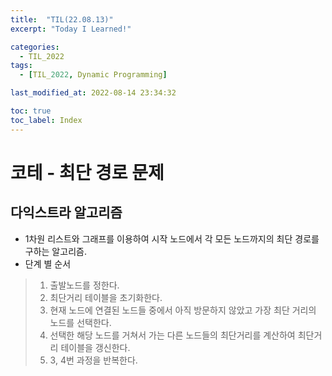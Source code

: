 ```yaml
---
title:  "TIL(22.08.13)"
excerpt: "Today I Learned!"

categories:
  - TIL_2022
tags:
  - [TIL_2022, Dynamic Programming]

last_modified_at: 2022-08-14 23:34:32

toc: true
toc_label: Index
---
```


# 코테 - 최단 경로 문제
## 다익스트라 알고리즘
- 1차원 리스트와 그래프를 이용하여 시작 노드에서 각 모든 노드까지의 최단 경로를 구하는 알고리즘.
- 단계 별 순서
> 1. 출발노드를 정한다.
> 2. 최단거리 테이블을 초기화한다.
> 3. 현재 노드에 연결된 노드들 중에서 아직 방문하지 않았고 가장 최단 거리의 노드를 선택한다.
> 4. 선택한 해당 노드를 거쳐서 가는 다른 노드들의 최단거리를 계산하여 최단거리 테이블을 갱신한다.
> 5. 3, 4번 과정을 반복한다.

















